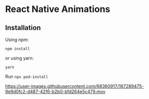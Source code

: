 # React Native Animations

## Installation

Using npm:

```shell
npm install
```

or using yarn:

```shell
yarn
```

Run `npx pod-install`

https://user-images.githubusercontent.com/68360917/167289475-9e9d0fc2-d487-42f6-b2b0-bfd264e5c479.mov
